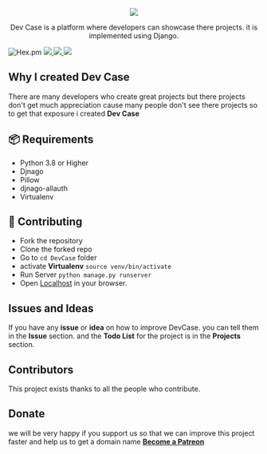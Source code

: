 <p align="center">
<!--   IMAGE -->
  
<img align="center" src='https://d23c726y8izt6r.cloudfront.net/4r6u%2Fpreview%2F38359984%2Fmain_large.png?response-content-disposition=inline%3Bfilename%3D%22main_large.png%22%3B&response-content-type=image%2Fpng&Expires=1618129560&Signature=KdAybGoVwDGr-m5xCMi~b7Rk3gWW2M567pDNacdvGMwzuzZ13FNdnyms7wspQ-~h0BGUny19Nj4rimWFbLbGsPJwr5PhIYr9BREMfPuENcqSMIZ-4n1s4nrMIds3biGkvDT8z1Vz4MiOwIxa2pd~2rEDTghdA5UigFHM7BuIlQh1yqMzaRI0Zn2ZLKT60n4oqu1uOqV-StIAsG-ekkb5-LNDHPhmC5wBB0v2Zl~0~Y8pA8pvF1Wujayf5gy4OVqHp~Z6~nJen3mvfRQTUYoMhN5sIj6KegZFeBbZ5wWez78byc8OQuM07yWL86MHnpzq2BswUIcojVo4cfnZj8mZhA__&Key-Pair-Id=APKAJT5WQLLEOADKLHBQ' />

  
  <p align="center">Dev Case is a platform where developers can showcase there projects.
  it is implemented using Django.<p> 
  <img alt="Hex.pm" src="https://img.shields.io/hexpm/l/plug?style=flat-square">
  
  <a href="www.djangoproject.com">
    <img src="https://img.shields.io/badge/built%20with-Django-green.svg?style=flat-square" />
  </a>
  
   <a href="python.org">
    <img src="https://img.shields.io/badge/built%20with-Python-blue.svg?style=flat-square" />
  </a>
   
  <img src="https://img.shields.io/discord/828491322574110741?style=flat-square" />
 

## Why I created Dev Case
There are many developers who create great projects but there projects don't get much appreciation cause many people don't see there projects so to get that exposure i created __Dev Case__

## 📦 Requirements
* Python 3.8 or Higher
* Djnago         
* Pillow         
* djnago-allauth 
* Virtualenv     

## 🧩 Contributing
- Fork the repository
- Clone the forked repo
- Go to `cd DevCase` folder 
- activate **Virtualenv** `source venv/bin/activate`
- Run Server              `python manage.py runserver`
- Open [Localhost](http://127.0.0.1:8000/home) in your browser.

## Issues and Ideas
If you have any **issue** or **idea** on how to improve DevCase.
you can tell them in the **Issue** section.
and the **Todo List** for the project is in the **Projects** section.

## Contributors
This project exists thanks to all the people who contribute.


## Donate
we will be very happy if you support us so that we can improve this project faster and 
help us to get a domain name [**Become a Patreon**](https://www.patreon.com/bePatron?u=46563102)








